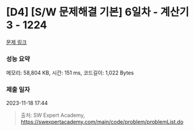 # [D4] [S/W 문제해결 기본] 6일차 - 계산기3 - 1224 

[문제 링크](https://swexpertacademy.com/main/code/problem/problemDetail.do?contestProbId=AV14tDX6AFgCFAYD) 

### 성능 요약

메모리: 58,804 KB, 시간: 151 ms, 코드길이: 1,022 Bytes

### 제출 일자

2023-11-18 17:44



> 출처: SW Expert Academy, https://swexpertacademy.com/main/code/problem/problemList.do